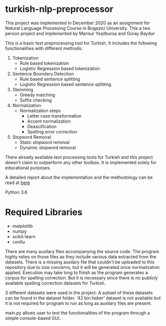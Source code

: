 # turkish-nlp-preprocessor

This project was implemented in December 2020 as an assignment for Natural Language Processing Course in Bogazici University.
This a two person project and implemented by Mansur Yeşilbursa and Güray Baydur

This is a basic text preprocessing tool for Turkish. It includes the following functionalities with different methods:
1) Tokenization
    * Rule based tokenization
    * Logistic Regression based tokenization
2) Sentence Boundary Detection
    * Rule based sentence splitting
    * Logistic Regression based sentence splitting 
3) Stemming
    * Greedy matching
    * Suffix checking
4) Normalization
    - Normalization steps
      - Letter case transformation
      - Accent normalization
      - Deascification
      - Spelling error correction
5) Stopword Removal
    * Static stopword removal
    * Dynamic stopword removal

There already available text processing tools for Turkish and this project doesn't claim to outperform any other toolbox.
It is implemented solely for educational purposes. 

A detailed report about the implementation and the methodology can be read at [here](https://docs.google.com/document/d/1JIIki6IpFYcaYSIHpJ4qsKuXGmspikYfwMoJbbsNmYA/edit?usp=sharing)

Python 3.6
# Required Libraries
* matplotlib
* numpy
* scikit-learn
* conllu



There are many auxilary files accompanying the source code. The program highly relies on those files as they include various data extracted from the datasets.
There is a missing auxilary file that couldn't be uploaded to this repository due to size concerns, but it will be generated once normalization applied. Execution may take long  to finish as the program generates a corpus for spelling correction. But it is necessary since there is no publicly available spelling correction datasets for Turkish.

3 different datasets were used in the project. A subset of these datasets can be found in the dataset folder. '42 bin haber' dataset is not available but it is not required for program to run as long as auxilary files are present.

main.py allows user to test the functionalities of the program through a simple console-based GUI. 
